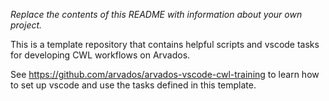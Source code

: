 *Replace the contents of this README with information about your own project.*

This is a template repository that contains helpful scripts and vscode
tasks for developing CWL workflows on Arvados.

See https://github.com/arvados/arvados-vscode-cwl-training to learn
how to set up vscode and use the tasks defined in this template.
